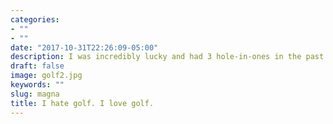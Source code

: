 ```yaml
---
categories:
- ""
- ""
date: "2017-10-31T22:26:09-05:00"
description: I was incredibly lucky and had 3 hole-in-ones in the past year!
draft: false
image: golf2.jpg
keywords: ""
slug: magna
title: I hate golf. I love golf. 
---
```

